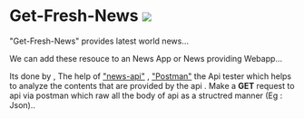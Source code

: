 # Get-Fresh-News <img src="https://img.icons8.com/color/48/000000/news.png"/>
"Get-Fresh-News" provides latest world news...

We can add these resouce to an News App or News providing Webapp...

Its done by , 
			The help of ["news-api"](https://newsapi.org/) , ["Postman"](https://www.postman.com/) the Api tester which helps to analyze the contents that are provided by the api . Make a <b>GET</b> request to api via postman which raw all the body of api as a structred manner (Eg : Json)..